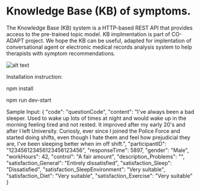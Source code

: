 # Knowledge Base (KB) of symptoms.
The Knowledge Base (KB) system is a HTTP-based REST API that provides access to the pre-trained topic model. KB implmentation is part of CO-ADAPT project. We hope the KB can be useful, adapted for implentation of conversational agent or electronic medical records analysis system to help therapists with symptom recommendations. 

![alt text](https://coadapt-project.eu/wp-content/uploads/2019/02/cropped-5_coadapt_logo_blu_small-1.jpg)

Installation instruction:

npm install

npm run dev-start


Sample Input:
{
    "code": "questionCode",
    "content": "I've always been a bad sleeper. Used to wake up lots of times at night and would wake up in the morning feeling tired and not rested. It improved after my early 20's and after I left University. Curiosly, ever since I joined the Police Force and started doing shifts, even though I hate them and feel how prejudicial they are, I've been sleeping better when im off shift.",
    "participantID": "123456123456123456123456",
    "responseTime": 5897,
    "gender": "Male",
    "workHours": 42,
    "control": "A fair amount",
    "description_Problems": "",
    "satisfaction_General": "Entirely dissatisfied",
    "satisfaction_Sleep": "Dissatisfied",
    "satisfaction_SleepEnvironment": "Very suitable",
    "satisfaction_Diet": "Very suitable",
    "satisfaction_Exercise": "Very suitable"
}

